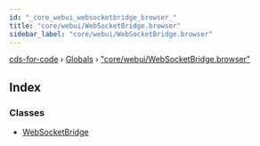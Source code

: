 ```yaml
---
id: "_core_webui_websocketbridge_browser_"
title: "core/webui/WebSocketBridge.browser"
sidebar_label: "core/webui/WebSocketBridge.browser"
---
```


[cds-for-code](../index.md) › [Globals](../globals.md) › ["core/webui/WebSocketBridge.browser"](_core_webui_websocketbridge_browser_.md)

## Index

### Classes

* [WebSocketBridge](../classes/_core_webui_websocketbridge_browser_.websocketbridge.md)
